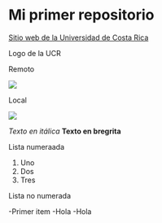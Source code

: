 # Mi primer repositorio

[Sitio web de la Universidad de Costa Rica](https://www.ucr.ac.cr/)

Logo de la UCR

Remoto

![](https://odi.ucr.ac.cr/plantillas/ucr_4/imagenes/firma-ucr-ico.png)


Local

![](firma-ucr-ico.png)

*Texto en itálica*
**Texto en bregrita**


Lista numeraada

1. Uno
2. Dos
3. Tres

Lista no numerada

-Primer item
    -Hola
    -Hola
